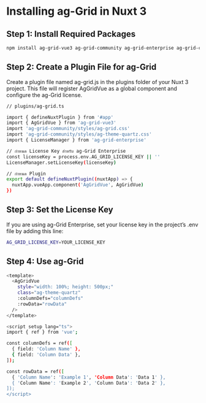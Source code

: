 # Installing ag-Grid in Nuxt 3

## Step 1: Install Required Packages

```bash
npm install ag-grid-vue3 ag-grid-community ag-grid-enterprise ag-grid-charts-enterprise
```


## Step 2: Create a Plugin File for ag-Grid
Create a plugin file named ag-grid.js in the plugins folder of your Nuxt 3 project. This file will register AgGridVue as a global component and configure the ag-Grid license.


```bash
// plugins/ag-grid.ts

import { defineNuxtPlugin } from '#app'
import { AgGridVue } from 'ag-grid-vue3'
import 'ag-grid-community/styles/ag-grid.css'
import 'ag-grid-community/styles/ag-theme-quartz.css'
import { LicenseManager } from 'ag-grid-enterprise'

// กำหนด License Key สำหรับ ag-Grid Enterprise
const licenseKey = process.env.AG_GRID_LICENSE_KEY || ''
LicenseManager.setLicenseKey(licenseKey)

// กำหนด Plugin
export default defineNuxtPlugin((nuxtApp) => {
  nuxtApp.vueApp.component('AgGridVue', AgGridVue)
})
```


## Step 3: Set the License Key
If you are using ag-Grid Enterprise, set your license key in the project’s .env file by adding this line:

```bash
AG_GRID_LICENSE_KEY=YOUR_LICENSE_KEY
```

## Step 4: Use ag-Grid

```bash
<template>
  <AgGridVue
    style="width: 100%; height: 500px;"
    class="ag-theme-quartz"
    :columnDefs="columnDefs"
    :rowData="rowData"
  />
</template>

<script setup lang="ts">
import { ref } from 'vue';

const columnDefs = ref([
  { field: 'Column Name' },
  { field: 'Column Data' },
]);

const rowData = ref([
  { 'Column Name': 'Example 1', 'Column Data': 'Data 1' },
  { 'Column Name': 'Example 2', 'Column Data': 'Data 2' },
]);
</script>
```

